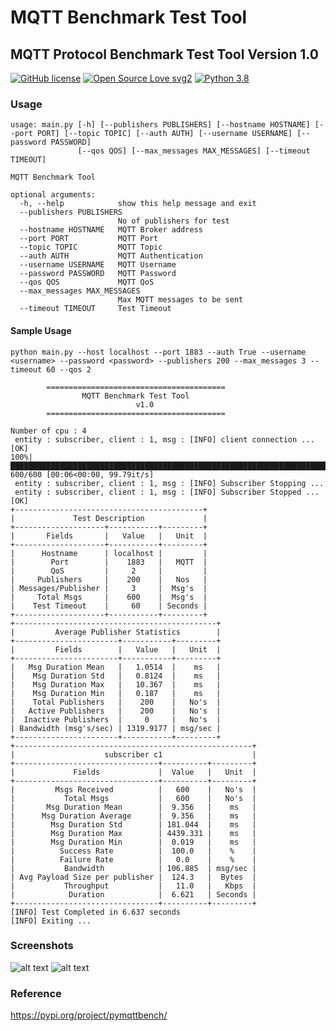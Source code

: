 # MQTT Benchmark Test Tool

MQTT Protocol Benchmark Test Tool
Version 1.0
----------------------------------

[![GitHub license](https://img.shields.io/github/license/Naereen/StrapDown.js.svg)](https://github.com/shiyazt/MQTT-Benchmark-Test-Tool/blob/main/LICENSE)
[![Open Source Love svg2](https://badges.frapsoft.com/os/v2/open-source.svg?v=103)](https://github.com/ellerbrock/open-source-badges/)
[![Python 3.8](https://img.shields.io/badge/python-3.8-blue.svg)](https://www.python.org/downloads/release/python-386/)


### Usage
```
usage: main.py [-h] [--publishers PUBLISHERS] [--hostname HOSTNAME] [--port PORT] [--topic TOPIC] [--auth AUTH] [--username USERNAME] [--password PASSWORD]
               [--qos QOS] [--max_messages MAX_MESSAGES] [--timeout TIMEOUT]

MQTT Benchmark Tool

optional arguments:
  -h, --help            show this help message and exit
  --publishers PUBLISHERS
                        No of publishers for test
  --hostname HOSTNAME   MQTT Broker address
  --port PORT           MQTT Port
  --topic TOPIC         MQTT Topic
  --auth AUTH           MQTT Authentication
  --username USERNAME   MQTT Username
  --password PASSWORD   MQTT Password
  --qos QOS             MQTT QoS
  --max_messages MAX_MESSAGES
                        Max MQTT messages to be sent
  --timeout TIMEOUT     Test Timeout

```

#### Sample Usage
```
python main.py --host localhost --port 1883 --auth True --username <username> --password <password> --publishers 200 --max_messages 3 --timeout 60 --qos 2

        ========================================
                MQTT Benchmark Test Tool 
                            v1.0 
        ========================================
        
Number of cpu : 4
 entity : subscriber, client : 1, msg : [INFO] client connection ...[OK]                                                                       
100%|████████████████████████████████████████████████████████████████████████████████████████████████████████████████████████████████| 600/600 [00:06<00:00, 99.79it/s]
 entity : subscriber, client : 1, msg : [INFO] Subscriber Stopping ...
 entity : subscriber, client : 1, msg : [INFO] Subscriber Stopped ...[OK]
+------------------------------------------+
|             Test Description             |
+--------------------+-----------+---------+
|       Fields       |   Value   |   Unit  |
+--------------------+-----------+---------+
|      Hostname      | localhost |         |
|        Port        |    1883   |   MQTT  |
|        QoS         |     2     |         |
|     Publishers     |    200    |   Nos   |
| Messages/Publisher |     3     |  Msg's  |
|     Total Msgs     |    600    |  Msg's  |
|    Test Timeout    |     60    | Seconds |
+--------------------+-----------+---------+
+---------------------------------------------+
|         Average Publisher Statistics        |
+-----------------------+-----------+---------+
|         Fields        |   Value   |   Unit  |
+-----------------------+-----------+---------+
|   Msg Duration Mean   |   1.0514  |    ms   |
|    Msg Duration Std   |   0.8124  |    ms   |
|    Msg Duration Max   |   10.367  |    ms   |
|    Msg Duration Min   |   0.187   |    ms   |
|    Total Publishers   |    200    |   No's  |
|   Active Publishers   |    200    |   No's  |
|  Inactive Publishers  |     0     |   No's  |
| Bandwidth (msg's/sec) | 1319.9177 | msg/sec |
+-----------------------+-----------+---------+
+-----------------------------------------------------+
|                    subscriber c1                    |
+--------------------------------+----------+---------+
|             Fields             |  Value   |   Unit  |
+--------------------------------+----------+---------+
|         Msgs Received          |   600    |   No's  |
|           Total Msgs           |   600    |   No's  |
|       Msg Duration Mean        |  9.356   |    ms   |
|      Msg Duration Average      |  9.356   |    ms   |
|        Msg Duration Std        | 181.044  |    ms   |
|        Msg Duration Max        | 4439.331 |    ms   |
|        Msg Duration Min        |  0.019   |    ms   |
|          Success Rate          |  100.0   |    %    |
|          Failure Rate          |   0.0    |    %    |
|           Bandwidth            | 106.885  | msg/sec |
| Avg Payload Size per publisher |  124.3   |  Bytes  |
|           Throughput           |   11.0   |   Kbps  |
|            Duration            |  6.621   | Seconds |
+--------------------------------+----------+---------+
[INFO] Test Completed in 6.637 seconds
[INFO] Exiting ...

```

### Screenshots
![alt text](https://github.com/shiyazt/MQTT_Benchmark_Test_Tool/blob/main/screenshots/1.png)
![alt text](https://github.com/shiyazt/MQTT_Benchmark_Test_Tool/blob/main/screenshots/2.png)


### Reference
https://pypi.org/project/pymqttbench/

